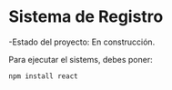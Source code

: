<h1>Sistema de Registro</h1>

-Estado del proyecto: En construcción.

Para ejecutar el sistems, debes poner:

```npm install react```
